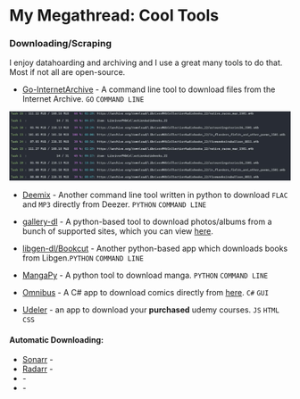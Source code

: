 # My Megathread: Cool Tools


### Downloading/Scraping

I enjoy datahoarding and archiving and I use a great many tools to do that. Most if not all are open-source.

 - [Go-InternetArchive](https://github.com/nektro/go-internetarchive) - A command line tool to download files from the Internet Archive. `GO` `COMMAND LINE`


![goiapic](/images/goia.jpg)


 - [Deemix](https://deemix.app/) - Another command line tool written in python to download `FLAC` and `MP3` directly from Deezer. `PYTHON` `COMMAND LINE`

 - [gallery-dl](https://github.com/mikf/gallery-dl) - A python-based tool to download photos/albums from a bunch of supported sites, which you can view [here](https://github.com/mikf/gallery-dl/blob/master/docs/supportedsites.rst).

 - [libgen-dl/Bookcut](https://github.com/costis94/bookcut) - Another python-based app which downloads books from Libgen.`PYTHON` `COMMAND LINE`

 - [MangaPy](https://github.com/manga-py/manga-py) - A python tool to download manga. `PYTHON` `COMMAND LINE`

 - [Omnibus](https://github.com/fireshaper/Omnibus) - A C# app to download comics directly from [here](https://getcomics.info/). `C#` `GUI` 

 - [Udeler](https://github.com/FaisalUmair/udemy-downloader-gui) - an app to download your **purchased** udemy courses. `JS` `HTML` `CSS`

#### Automatic Downloading:

 - [Sonarr]() - 
 - [Radarr]() - 
 - []() - 
 - []() - 




